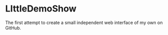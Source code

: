 # LIttleDemoShow
The first attempt to create a small independent web interface of my own on GitHub.

